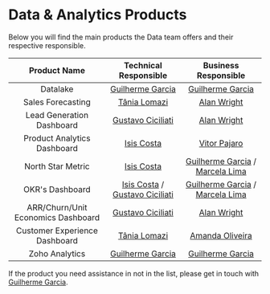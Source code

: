 # Data & Analytics Products

Below you will find the main products the Data team offers and their respective responsible.

|            Product Name            |                                                       Technical Responsible                                                       |                                                         Business Responsible                                                        |
| :--------------------------------: | :-------------------------------------------------------------------------------------------------------------------------------: | :---------------------------------------------------------------------------------------------------------------------------------: |
|              Datalake              |                                [Guilherme Garcia](https://open.rocket.chat/direct/guilherme.garcia)                               |                                 [Guilherme Garcia](https://open.rocket.chat/direct/guilherme.garcia)                                |
|          Sales Forecasting         |                                    [Tânia Lomazi](https://open.rocket.chat/direct/tania.lomazi)                                   |                                      [Alan Wright](https://open.rocket.chat/direct/alan.wright)                                     |
|      Lead Generation Dashboard     |                               [Gustavo Ciciliati](https://open.rocket.chat/direct/gustavo.ciciliati)                              |                                      [Alan Wright](https://open.rocket.chat/direct/alan.wright)                                     |
|     Product Analytics Dashboard    |                                      [Isis Costa](https://open.rocket.chat/direct/isis.costa)                                     |                                     [Vitor Pajaro](https://open.rocket.chat/direct/vitor.pajaro)                                    |
|          North Star Metric         |                                      [Isis Costa](https://open.rocket.chat/direct/isis.costa)                                     | [Guilherme Garcia](https://open.rocket.chat/direct/guilherme.garcia) / [Marcela Lima](https://open.rocket.chat/direct/marcela.lima) |
|           OKR's Dashboard          | [Isis Costa](https://open.rocket.chat/direct/isis.costa) / [Gustavo Ciciliati](https://open.rocket.chat/direct/gustavo.ciciliati) | [Guilherme Garcia](https://open.rocket.chat/direct/guilherme.garcia) / [Marcela Lima](https://open.rocket.chat/direct/marcela.lima) |
| ARR/Churn/Unit Economics Dashboard |                               [Gustavo Ciciliati](https://open.rocket.chat/direct/gustavo.ciciliati)                              |                                      [Alan Wright](https://open.rocket.chat/direct/alan.wright)                                     |
|    Customer Experience Dashboard   |                                    [Tânia Lomazi](https://open.rocket.chat/direct/tania.lomazi)                                   |                                  [Amanda Oliveira](https://open.rocket.chat/direct/amanda.oliveira)                                 |
|           Zoho Analytics           |                                [Guilherme Garcia](https://open.rocket.chat/direct/guilherme.garcia)                               |                                 [Guilherme Garcia](https://open.rocket.chat/direct/guilherme.garcia)                                |

If the product you need assistance in not in the list, please get in touch with [Guilherme Garcia](https://open.rocket.chat/direct/guilherme.garcia).
